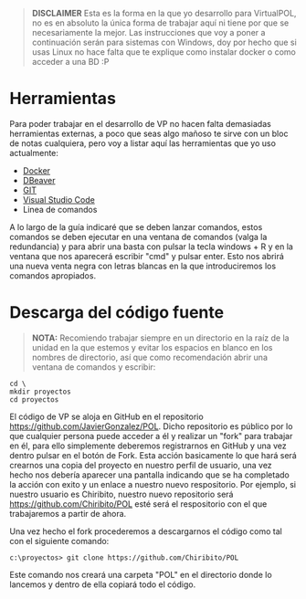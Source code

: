 > **DISCLAIMER** Esta es la forma en la que yo desarrollo para VirtualPOL, no es en absoluto la única forma de trabajar aquí ni tiene por que se necesariamente la mejor. Las instrucciones que voy a poner a continuación serán para sistemas con Windows, doy por hecho que si usas Linux no hace falta que te explique como instalar docker o como acceder a una BD :P


# Herramientas
Para poder trabajar en el desarrollo de VP no hacen falta demasiadas herramientas externas, a poco que seas algo mañoso te sirve con un bloc de notas cualquiera, pero voy a listar aquí las herramientas que yo uso actualmente:

* [Docker](https://docs.docker.com/docker-for-windows/install/)
* [DBeaver](https://dbeaver.com/) 
* [GIT](https://git-scm.com/download/win)
* [Visual Studio Code](https://code.visualstudio.com/)
* Linea de comandos

A lo largo de la guía indicaré que se deben lanzar comandos, estos comandos se deben ejecutar en una ventana de comandos (valga la redundancia) y para abrir una basta con pulsar la tecla windows + R y en la ventana que nos aparecerá escribir "cmd" y pulsar enter. Esto nos abrirá una nueva venta negra con letras blancas en la que introduciremos los comandos apropiados.

# Descarga del código fuente

> **NOTA:** Recomiendo trabajar siempre en un directorio en la raíz de la unidad en la que estemos y evitar los espacios en blanco en los nombres de directorio, así que como recomendación abrir una ventana de comandos y escribir:

```
cd \
mkdir proyectos
cd proyectos
```

El código de VP se aloja en GitHub en el repositorio https://github.com/JavierGonzalez/POL. Dicho repositorio es público por lo que cualquier persona puede acceder a él y realizar un "fork" para trabajar en él, para ello simplemente deberemos registrarnos en GitHub y una vez dentro pulsar en el botón de Fork. Esta acción basicamente lo que hará será crearnos una copia del proyecto en nuestro perfil de usuario, una vez hecho nos debería aparecer una pantalla indicando que se ha completado la acción con exito y un enlace a nuestro nuevo respositorio. Por ejemplo, si nuestro usuario es Chiribito, nuestro nuevo repositorio será https://github.com/Chiribito/POL esté será el respositorio con el que trabajaremos a partir de ahora.

Una vez hecho el fork procederemos a descargarnos el código como tal con el siguiente comando:

```
c:\proyectos> git clone https://github.com/Chiribito/POL
```

Este comando nos creará una carpeta "POL" en el directorio donde lo lancemos y dentro de ella copiará todo el código. 
